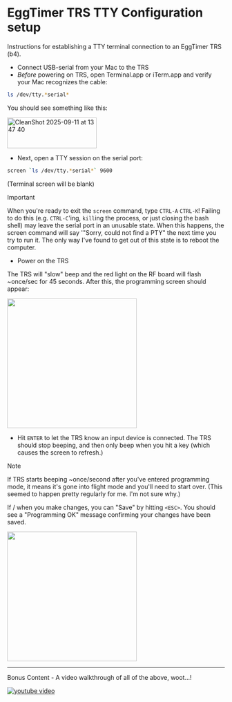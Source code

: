 # EggTimer TRS TTY Configuration setup

Instructions for establishing a TTY terminal connection to an EggTimer TRS (b4).
* Connect USB-serial from your Mac to the TRS
* *Before* powering on TRS, open Terminal.app or iTerm.app and verify your Mac recognizes the cable:

```bash
ls /dev/tty.*serial*
```

You should see something like this: 

<img width="207" height="71" alt="CleanShot 2025-09-11 at 13 47 40" src="https://github.com/user-attachments/assets/befe0063-9c96-4602-9090-27300e24632f" />

* Next, open a TTY session on the serial port:

```bash
screen `ls /dev/tty.*serial*` 9600
```

(Terminal screen will be blank)

> [!IMPORTANT]
> When you're ready to exit the `screen` command, type `CTRL-A` `CTRL-K`!  Failing to do this (e.g.  `CTRL-C`'ing, `kill`ing the process, or just closing the bash shell) may leave the serial port in an unusable state.  When this happens, the screen command will say '"Sorry, could not find a PTY" the next time you try to run it.  The only way I've found to get out of this state is to reboot the computer.


* Power on the TRS

The TRS will "slow" beep and the red light on the RF board will flash ~once/sec for 45
seconds.  After this, the programming screen should appear:

<img src="https://i.imgur.com/QR6LOc4.png" width="300" />

  * Hit `ENTER` to let the TRS know an input device is connected.  The TRS should stop beeping, and then only beep when you hit a key (which causes the screen to refresh.)

> [!NOTE]
> If TRS starts beeping ~once/second after you've entered programming mode, it means it's gone into flight mode and you'll need to start over. (This seemed to happen pretty regularly for me.  I'm not sure why.)

If / when you make changes, you can "Save" by hitting `<ESC>`.  You should see a "Programming OK" message confirming your changes have been saved.

<img src="https://i.imgur.com/dXJTkZV.png" width="300" />

----

Bonus Content - A video walkthrough of all of the above, woot...!

[![youtube video](http://img.youtube.com/vi/3_VwUyIn4KM/0.jpg)](http://www.youtube.com/watch?v=3_VwUyIn4KM "Video Title")


